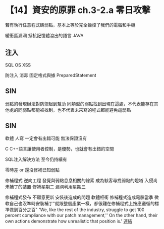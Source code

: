# 【14】資安的原罪 ch.3-2.a 零日攻擊

若有執行任意程式碼弱點，基本上等於完全操控了我們的電腦和手機

緩衝區漏洞
抵抗記憶體溢出的語言 JAVA 


## 注入
SQL
OS
XSS 

防注入 消毒 
固定格式與據 PreparedStatement

## SIN

弱點的發現辦法對防禦起到幫助
同類型的弱點找到出現在這處，不代表能存在其他處的同弱點都能被找到，也不代表未來寫的程式都能避免這弱點

##  SIN
軟體 人寫 一定會有出錯可能 無法保證沒有




C C++語言讓使用者控制，是優勢，也就會有出錯的空間



SQL注入解決方法
至今仍持續有




零時差 or 還沒修補已知弱點

修補程式 逆向工程 發覺與弱點息息相關的線索
成為駭客尋找弱點的燈塔 入侵尚未補丁的裝置
修補星期二 漏洞利用星期三

修補程式發布 不願意更新
安裝後造成的問題 軟體相衝 修補程式造成電腦當季
微軟自己也沒準時安裝補丁"就跟整個產業一樣，都很難在修補程式上按應遵循的標準做到百分之百"
'We, like the rest of the industry, struggle to get 100 percent compliance with our patch management,''
On the other hand, their own actions demonstrate how unrealistic that position is.' [連結](https://www.nytimes.com/2003/01/28/business/technology-worm-hits-microsoft-which-ignored-own-advice.html)